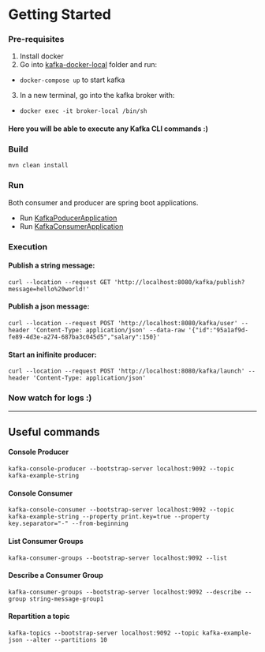 # Getting Started

### Pre-requisites

1. Install docker
2. Go into [kafka-docker-local](kafka-docker-local) folder and run:

  * `docker-compose up` to start kafka

3. In a new terminal, go into the kafka broker with:

* `docker exec -it broker-local /bin/sh`

#### Here you will be able to execute any Kafka CLI commands :)

### Build

`mvn clean install`

### Run

Both consumer and producer are spring boot applications.

* Run [KafkaPoducerApplication](kafka-producer/src/main/java/com/nextiva/poc/kafka/producer/KafkaProducerApplication.java)
* Run [KafkaConsumerApplication](kafka-consumer/src/main/java/com/nextiva/poc/kafka/consumer/KafkaConsumerApplication.java)

### Execution

#### Publish a string message:
`curl --location --request GET 'http://localhost:8080/kafka/publish?message=hello%20world!'`

#### Publish a json message:
`curl --location --request POST 'http://localhost:8080/kafka/user' --header 'Content-Type: application/json' --data-raw '{"id":"95a1af9d-fe89-4d3e-a274-687ba3c045d5","salary":150}'`

#### Start an inifinite producer:
`curl --location --request POST 'http://localhost:8080/kafka/launch' --header 'Content-Type: application/json'`

### Now watch for logs :)

---

## Useful commands

#### Console Producer
`kafka-console-producer --bootstrap-server localhost:9092 --topic kafka-example-string`
#### Console Consumer
`kafka-console-consumer --bootstrap-server localhost:9092 --topic kafka-example-string --property print.key=true --property key.separator="-" --from-beginning`
#### List Consumer Groups
`kafka-consumer-groups --bootstrap-server localhost:9092 --list`
#### Describe a Consumer Group
`kafka-consumer-groups --bootstrap-server localhost:9092 --describe --group string-message-group1`
#### Repartition a topic
`kafka-topics --bootstrap-server localhost:9092 --topic kafka-example-json --alter --partitions 10`